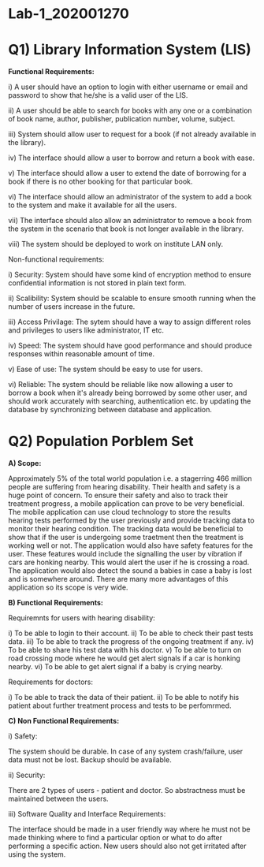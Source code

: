 # Lab-1_202001270

# Q1) Library Information System (LIS)
**Functional Requirements:**

   i) A user should have an option to login with either username or email and password to show that he/she is a valid user of the LIS.
   
  ii) A user should be able to search for books with any one or a combination of book name, author, publisher, publication number, volume, subject.
  
 iii) System should allow user to request for a book (if not already available in the library).
 
  iv) The interface should allow a user to borrow and return a book with ease.
  
   v) The interface should allow a user to extend the date of borrowing for a book if there is no other booking for that particular book.
   
  vi) The interface should allow an administrator of the system to add a book to the system and make it available for all the users.
  
 vii) The interface should also allow an administrator to remove a book from the system in the scenario that book is not longer available in the library.
 
viii) The system should be deployed to work on institute LAN only.


Non-functional requirements:

  i) Security: System should have some kind of encryption method to ensure confidential information is not stored in plain text form.
  
 ii) Scalibility: System should be scalable to ensure smooth running when the number of users increase in the future.
 
iii) Access Privilage: The sytem should have a way to assign different roles and privileges to users like administrator, IT etc.

 iv) Speed: The system should have good performance and should produce responses within reasonable amount of time.
 
  v) Ease of use: The system should be easy to use for users.
  
 vi) Reliable: The system should be reliable like now allowing a user to borrow a book when it's already being borrowed by some other user, and should work accurately  with searching, authentication etc. by updating the database by synchronizing between database and application.


# Q2) Population Porblem Set

**A) Scope:**

Approximately 5% of the total world population i.e. a stagerring 466 million people are suffering from hearing disability. Their health and safety is a huge point of concern. To ensure their safety and also to track their treatment progress, a mobile application can prove to be very beneficial. The mobile application can use cloud technology to store the results hearing tests performed by the user previously and provide tracking data to monitor their hearing condition. The tracking data would be beneficial to show that if the user is undergoing some traetment then the treatment is working well or not. The application would also have safety features for the user. These features would include the signalling the user by vibration if cars are honking nearby. This would alert the user if he is crossing a road. The application would also detect the sound a babies in case a baby is lost and is somewhere around. There are many more advantages of this application so its scope is very wide.


**B) Functional Requirements:**

Requiremnts for users with hearing disability:

  i) To be able to login to their account.
 ii) To be able to check their past tests data.
iii) To be able to track the progress of the ongoing treatment if any.
 iv) To be able to share his test data with his doctor.
  v) To be able to turn on road crossing mode where he would get alert signals if a car is honking nearby.
 vi) To be able to get alert signal if a baby is crying nearby.
 
Requirements for doctors:

  i) To be able to track the data of their patient.
 ii) To be able to notify his patient about further treatment process and tests to be perfomrmed.


**C) Non Functional Requirements:**

i) Safety:

The system should be durable. In case of any system crash/failure, user data must not be lost. Backup should be available.

ii) Security:

There are 2 types of users - patient and doctor. So abstractness must be maintained between the users.

iii) Software Quality and Interface Requirements:

The interface should be made in a user friendly way where he must not be made thinking where to find a particular option or what to do after performing a specific action. New users should also not get irritated after using the system.
